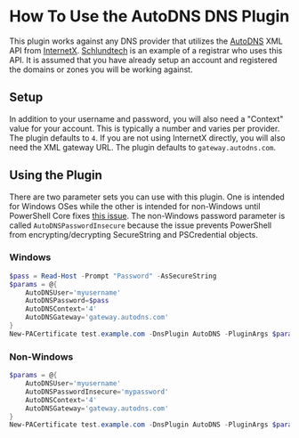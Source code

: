 # How To Use the AutoDNS DNS Plugin

This plugin works against any DNS provider that utilizes the [AutoDNS](https://help.internetx.com/x/Qwfj) XML API from [InternetX](https://www.internetx.com/). [Schlundtech](https://www.schlundtech.de/) is an example of a registrar who uses this API. It is assumed that you have already setup an account and registered the domains or zones you will be working against.

## Setup

In addition to your username and password, you will also need a "Context" value for your account. This is typically a number and varies per provider. The plugin defaults to `4`. If you are not using InternetX directly, you will also need the XML gateway URL. The plugin defaults to `gateway.autodns.com`.

## Using the Plugin

There are two parameter sets you can use with this plugin. One is intended for Windows OSes while the other is intended for non-Windows until PowerShell Core fixes [this issue](https://github.com/PowerShell/PowerShell/issues/1654). The non-Windows password parameter is called `AutoDNSPasswordInsecure` because the issue prevents PowerShell from encrypting/decrypting SecureString and PSCredential objects.

### Windows

```powershell
$pass = Read-Host -Prompt "Password" -AsSecureString
$params = @{
    AutoDNSUser='myusername'
    AutoDNSPassword=$pass
    AutoDNSContext='4'
    AutoDNSGateway='gateway.autodns.com'
}
New-PACertificate test.example.com -DnsPlugin AutoDNS -PluginArgs $params
```

### Non-Windows

```powershell
$params = @{
    AutoDNSUser='myusername'
    AutoDNSPasswordInsecure='mypassword'
    AutoDNSContext='4'
    AutoDNSGateway='gateway.autodns.com'
}
New-PACertificate test.example.com -DnsPlugin AutoDNS -PluginArgs $params
```
